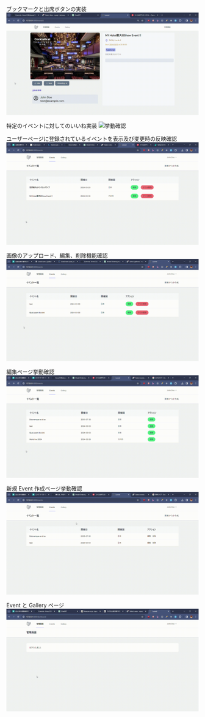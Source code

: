 ブックマークと出席ボタンの実装
![挙動確認](/README7.gif)

特定のイベントに対してのいいね実装
![挙動確認](/README6.gif)

ユーザーページに登録されているイベントを表示及び変更時の反映確認
![挙動確認](/README5.gif)

画像のアップロード、編集、削除機能確認
![挙動確認](/README4.gif)

編集ページ挙動確認
![挙動確認](/README3.gif)

新規 Event 作成ページ挙動確認
![挙動確認](/README2.gif)

Event と Gallery ページ
![挙動確認](/README1.gif)
